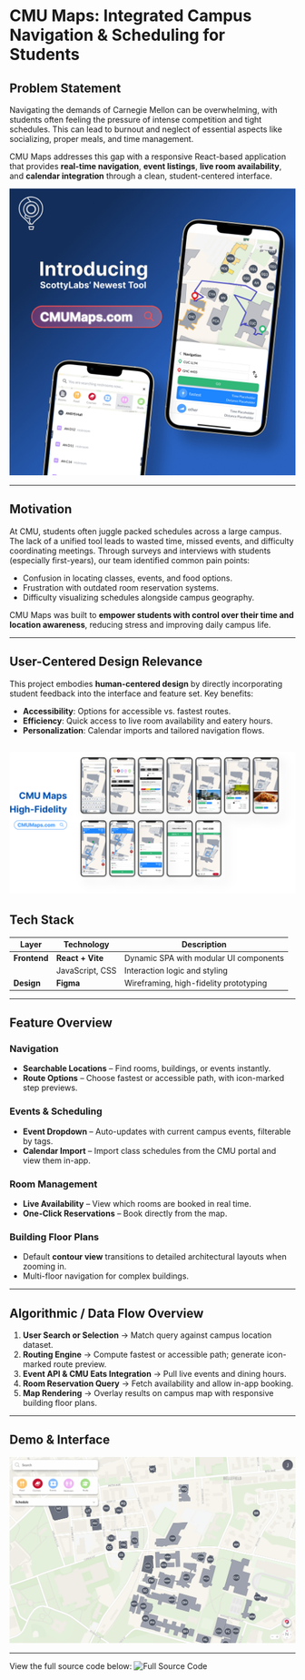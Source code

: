 # CMU Maps: Integrated Campus Navigation & Scheduling for Students

## Problem Statement

Navigating the demands of Carnegie Mellon can be overwhelming, with students often feeling the pressure of intense competition and tight schedules. This can lead to burnout and neglect of essential aspects like socializing, proper meals, and time management.

CMU Maps addresses this gap with a responsive React-based application that provides **real-time navigation**, **event listings**, **live room availability**, and **calendar integration** through a clean, student-centered interface.

![Hero](Front_Cover.jpg)

---

## Motivation

At CMU, students often juggle packed schedules across a large campus. The lack of a unified tool leads to wasted time, missed events, and difficulty coordinating meetings.
Through surveys and interviews with students (especially first-years), our team identified common pain points:

* Confusion in locating classes, events, and food options.
* Frustration with outdated room reservation systems.
* Difficulty visualizing schedules alongside campus geography.

CMU Maps was built to **empower students with control over their time and location awareness**, reducing stress and improving daily campus life.

---

## User-Centered Design Relevance

This project embodies **human-centered design** by directly incorporating student feedback into the interface and feature set.
Key benefits:

* **Accessibility**: Options for accessible vs. fastest routes.
* **Efficiency**: Quick access to live room availability and eatery hours.
* **Personalization**: Calendar imports and tailored navigation flows.

![Mockups](mockups.jpg)
---

## Tech Stack

| Layer        | Technology                  | Description                                                             |
| ------------ | --------------------------- | ----------------------------------------------------------------------- |
| **Frontend** | **React + Vite**            | Dynamic SPA with modular UI components                                  |
|              | JavaScript, CSS             | Interaction logic and styling                                           |
| **Design**   | **Figma**                   | Wireframing, high-fidelity prototyping                                  |

---

## Feature Overview

### Navigation

* **Searchable Locations** – Find rooms, buildings, or events instantly.
* **Route Options** – Choose fastest or accessible path, with icon-marked step previews.

### Events & Scheduling

* **Event Dropdown** – Auto-updates with current campus events, filterable by tags.
* **Calendar Import** – Import class schedules from the CMU portal and view them in-app.

### Room Management

* **Live Availability** – View which rooms are booked in real time.
* **One-Click Reservations** – Book directly from the map.

### Building Floor Plans

* Default **contour view** transitions to detailed architectural layouts when zooming in.
* Multi-floor navigation for complex buildings.

---

## Algorithmic / Data Flow Overview

1. **User Search or Selection** → Match query against campus location dataset.
2. **Routing Engine** → Compute fastest or accessible path; generate icon-marked route preview.
3. **Event API & CMU Eats Integration** → Pull live events and dining hours.
4. **Room Reservation Query** → Fetch availability and allow in-app booking.
5. **Map Rendering** → Overlay results on campus map with responsive building floor plans.

---

## Demo & Interface

<a href="https://github.com/ScottyLabs/cmumaps">
  <img src="cmumaps-demo.gif" alt="Key Pages Animation" width="600" />
</a>

---

View the full source code below:
![Full Source Code](https://github.com/ScottyLabs/cmumaps/)


